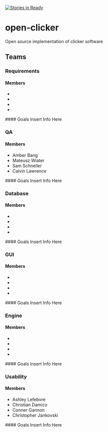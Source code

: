 [![Stories in Ready](https://badge.waffle.io/sschneller/open-clicker.png?label=ready&title=Ready)](https://waffle.io/sschneller/open-clicker)
# open-clicker
Open source implementation of clicker software

## Teams
### Requirements
#### Members
<ul>
 <li></li>
 <li></li>
 <li></li>
 <li></li>
</ul>
#### Goals
Insert Info Here

### QA
#### Members
<ul>
 <li>Amber Bang</li>
 <li>Mateusz Wiater</li>
 <li>Sam Schneller</li>
 <li>Calvin Lawrence</li>
</ul>
#### Goals
Insert Info Here

### Database
#### Members
<ul>
 <li></li>
 <li></li>
 <li></li>
 <li></li>
</ul>
#### Goals
Insert Info Here

### GUI
#### Members
<ul>
 <li></li>
 <li></li>
 <li></li>
 <li></li>
</ul>
#### Goals
Insert Info Here

### Engine
#### Members
<ul>
 <li></li>
 <li></li>
 <li></li>
 <li></li>
</ul>
#### Goals
Insert Info Here

### Usability
#### Members
<ul>
 <li>Ashley Lefebvre</li>
 <li>Christian Damico</li>
 <li>Conner Gannon</li>
 <li>Christopher Jankovski</li>
</ul>
#### Goals
Insert Info Here
